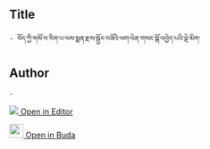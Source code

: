 ## Title
	- བོད་ཀྱི་གསོ་བ་རིག་པ་ལས་སྨན་རྫས་སྦྱོར་བཟོའི་ལག་ལེན་གསང་སྒོ་འབྱེད་པའི་ལྡེ་མིག་

## Author
	- 



[<img src="https://img.icons8.com/color/25/000000/edit-property.png"> Open in Editor](http://editor.openpecha.org/P000715)

[<img width="25" src="https://library.bdrc.io/icons/BUDA-small.svg"> Open in Buda](https://library.bdrc.io/show/bdr:IE0OPP000715)
